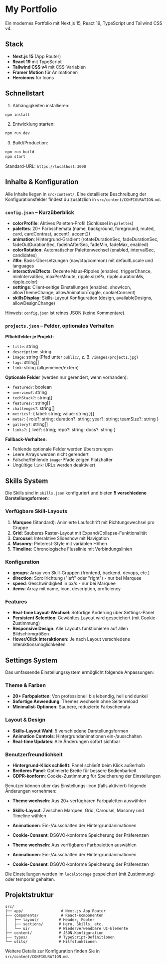 # My Portfolio

Ein modernes Portfolio mit Next.js 15, React 19, TypeScript und Tailwind CSS v4.

## Stack

- **Next.js 15** (App Router)
- **React 19** mit TypeScript
- **Tailwind CSS v4** mit CSS-Variablen
- **Framer Motion** für Animationen
- **Heroicons** für Icons

## Schnellstart

1. Abhängigkeiten installieren:

```bash
npm install
```

2. Entwicklung starten:

```bash
npm run dev
```

3. Build/Production:

```bash
npm run build
npm start
```

Standard-URL: `https://localhost:3000`

## Inhalte & Konfiguration

Alle Inhalte liegen in `src/content/`. Eine detaillierte Beschreibung der Konfigurationsfelder findest du zusätzlich in `src/content/CONFIGURATION.md`.

### `config.json` – Kurzüberblick

- **colorProfile**: Aktives Paletten‑Profil (Schlüssel in `palettes`)
- **palettes**: 20+ Farbschemata (name, background, foreground, muted, card, cardContrast, accent1, accent2)
- **animation**: Hintergrund‑Gradient (rotateDurationSec, fadeDurationSec, fadeOutDurationSec, fadeInAfterSec, fadeMin, fadeMax, enabled)
- **colorRotation**: Automatischer Palettenwechsel (enabled, intervalSec, candidates)
- **i18n**: Basis‑Übersetzungen (nav/cta/common) mit defaultLocale und languages
- **interactiveEffects**: Dezente Maus‑Ripples (enabled, triggerChance, minIntervalSec, maxPerMinute, ripple.sizePx, ripple.durationMs, ripple.color)
- **settings**: Client‑seitige Einstellungen (enabled, showIcon, allowThemeChange, allowAnimationToggle, cookieConsent)
- **skillsDisplay**: Skills-Layout Konfiguration (design, availableDesigns, allowDesignChange)

Hinweis: `config.json` ist reines JSON (keine Kommentare).

### `projects.json` – Felder, optionales Verhalten

**Pflichtfelder je Projekt:**

- `title`: string
- `description`: string
- `image`: string (Pfad unter `public/`, z. B. `/images/project1.jpg`)
- `tags`: string[]
- `link`: string (allgemeiner/extern)

**Optionale Felder** (werden nur gerendert, wenn vorhanden):

- `featured?`: boolean
- `overview?`: string
- `techStack?`: string[]
- `features?`: string[]
- `challenges?`: string[]
- `metrics?`: { label: string; value: string }[]
- `meta?`: { role?: string; duration?: string; year?: string; teamSize?: string }
- `gallery?`: string[]
- `links?`: { live?: string; repo?: string; docs?: string }

**Fallback-Verhalten:**

- Fehlende optionale Felder werden übersprungen
- Leere Arrays werden nicht gerendert
- Falsche/fehlende `image`-Pfade zeigen Platzhalter
- Ungültige `link`-URLs werden deaktiviert

## Skills System

Die Skills sind in `skills.json` konfiguriert und bieten **5 verschiedene Darstellungsformen**:

### Verfügbare Skill-Layouts

1. **Marquee** (Standard): Animierte Laufschrift mit Richtungswechsel pro Gruppe
2. **Grid**: Sauberes Raster-Layout mit Expand/Collapse-Funktionalität  
3. **Carousel**: Interaktive Slideshow mit Navigation
4. **Masonry**: Pinterest-Style mit variablen Höhen
5. **Timeline**: Chronologische Flusslinie mit Verbindungslinien

### Konfiguration

- **groups**: Array von Skill-Gruppen (frontend, backend, devops, etc.)
- **direction**: Scrollrichtung ("left" oder "right") - nur bei Marquee
- **speed**: Geschwindigkeit in px/s - nur bei Marquee  
- **items**: Array mit name, icon, description, proficiency

### Features

- **Real-time Layout-Wechsel**: Sofortige Änderung über Settings-Panel
- **Persistent Selection**: Gewähltes Layout wird gespeichert (mit Cookie-Zustimmung)
- **Responsive Design**: Alle Layouts funktionieren auf allen Bildschirmgrößen
- **Hover/Click Interaktionen**: Je nach Layout verschiedene Interaktionsmöglichkeiten

## Settings System

Das umfassende Einstellungssystem ermöglicht folgende Anpassungen:

### Theme & Farben

- **20+ Farbpaletten**: Von professionell bis lebendig, hell und dunkel
- **Sofortige Anwendung**: Themes wechseln ohne Seitenreload
- **Minimalist-Optionen**: Saubere, reduzierte Farbschemata

### Layout & Design

- **Skills-Layout Wahl**: 5 verschiedene Darstellungsformen
- **Animation Controls**: Hintergrundanimationen ein-/ausschalten
- **Real-time Updates**: Alle Änderungen sofort sichtbar

### Benutzerfreundlichkeit

- **Hintergrund-Klick schließt**: Panel schließt beim Klick außerhalb
- **Breiteres Panel**: Optimierte Breite für bessere Bedienbarkeit
- **GDPR-konform**: Cookie-Zustimmung für Speicherung der Einstellungen

Benutzer können über das Einstellungs-Icon (falls aktiviert) folgende Änderungen vornehmen:

- **Theme wechseln**: Aus 20+ verfügbaren Farbpaletten auswählen
- **Skills-Layout**: Zwischen Marquee, Grid, Carousel, Masonry und Timeline wählen
- **Animationen**: Ein-/Ausschalten der Hintergrundanimationen
- **Cookie-Consent**: DSGVO-konforme Speicherung der Präferenzen

- **Theme wechseln**: Aus verfügbaren Farbpaletten auswählen
- **Animationen**: Ein-/Ausschalten der Hintergrundanimationen
- **Cookie-Consent**: DSGVO-konforme Speicherung der Präferenzen

Die Einstellungen werden im `localStorage` gespeichert (mit Zustimmung) oder temporär gehalten.

## Projektstruktur

```text
src/
├── app/                 # Next.js App Router
├── components/          # React-Komponenten
│   ├── layout/         # Header, Footer
│   ├── sections/       # Hero, Skills, etc.
│   └── ui/             # Wiederverwendbare UI-Elemente
├── content/            # JSON-Konfiguration
├── types/              # TypeScript-Definitionen
└── utils/              # Hilfsfunktionen
```

Weitere Details zur Konfiguration finden Sie in `src/content/CONFIGURATION.md`.
